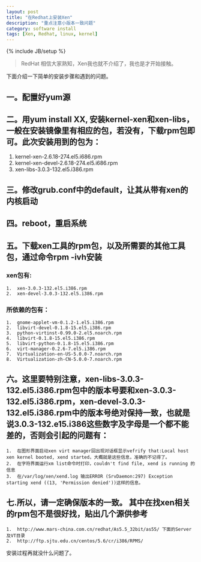 ```yaml
---
layout: post
title: "在Redhat上安装Xen"
description: "重点注意小版本一致问题"
category: software install
tags: [Xen, Redhat, linux, kernel]
---
```

{% include JB/setup %}
> RedHat 相信大家熟知，Xen我也就不介绍了，我也是才开始接触。

下面介绍一下简单的安装步骤和遇到的问题。

## 一。配置好yum源

## 二。用yum install XX, 安装kernel-xen和xen-libs，一般在安装镜像里有相应的包，若没有，下载rpm包即可。此次安装用到的包为：

1.  kernel-xen-2.6.18-274.el5.i686.rpm
2.  kernel-xen-devel-2.6.18-274.el5.i686.rpm
3.  xen-libs-3.0.3-132.el5.i386.rpm

## 三。修改grub.conf中的default，让其从带有xen的内核启动

## 四。reboot，重启系统

## 五。下载xen工具的rpm包，以及所需要的其他工具包，通过命令rpm -ivh安装

### xen包有:

	1.  xen-3.0.3-132.el5.i386.rpm
	2.  xen-devel-3.0.3-132.el5.i386.rpm

### 所依赖的包有：

	1.  gnome-applet-vm-0.1.2-1.el5.i386.rpm
	2.  libvirt-devel-0.1.8-15.el5.i386.rpm
	3.  python-virtinst-0.99.0-2.el5.noarch.rpm
	4.  libvirt-0.1.8-15.el5.i386.rpm
	5.  libvirt-python-0.1.8-15.el5.i386.rpm
	6.  virt-manager-0.2.6-7.el5.i386.rpm
	7.  Virtualization-en-US-5.0.0-7.noarch.rpm
	8.  Virtualization-zh-CN-5.0.0-7.noarch.rpm

## 六。这里要特别注意，xen-libs-3.0.3-132.el5.i386.rpm包中的版本号要和xen-3.0.3-132.el5.i386.rpm，xen-devel-3.0.3-132.el5.i386.rpm中的版本号**绝对保持一致**，也就是说3.0.3-132.e15.i386这些数字及字母是一个都不能差的，否则会引起的问题有：

	1.  在图形界面启动xen virt manager回出现对话框显示vefrify that:Local host xen kernel booted, xend started，大概就是这些信息，准确的不记得了。
	2.  在字符界面运行xm list命令时打印，couldn't find file, xend is running 的信息
	3.  在/var/log/xen/xend.log 输出ERROR (SrvDaemon:297) Exception starting xend ((13, 'Permission denied'))这样的信息。

## 七.所以，请一定确保版本的一致。 其中在找xen相关的rpm包不是很好找，贴出几个源供参考

	1.  http://www.mars-china.com.cn/redhat/As5.5_32bit/as55/ 下面的Server及VT目录
	2.  http://ftp.sjtu.edu.cn/centos/5.6/cr/i386/RPMS/

安装过程再就没什么问题了。
